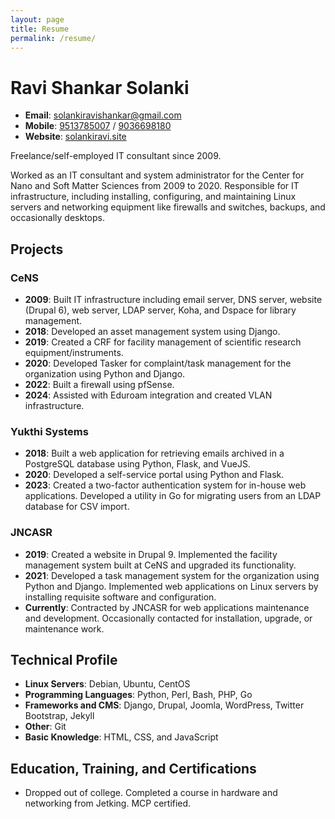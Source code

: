 ```yaml
---
layout: page
title: Resume
permalink: /resume/
---
```


# Ravi Shankar Solanki

- **Email**: [solankiravishankar@gmail.com](mailto:solankiravishankar@gmail.com)
- **Mobile**: [9513785007](tel:+919513785007) / [9036698180](tel:+919036698180)
- **Website**: [solankiravi.site](http://solankiravi.site)

Freelance/self-employed IT consultant since 2009.

Worked as an IT consultant and system administrator for the Center for Nano and Soft Matter Sciences from 2009 to 2020. Responsible for IT infrastructure, including installing, configuring, and maintaining Linux servers and networking equipment like firewalls and switches, backups, and occasionally desktops.

## Projects

### CeNS
- **2009**: Built IT infrastructure including email server, DNS server, website (Drupal 6), web server, LDAP server, Koha, and Dspace for library management.
- **2018**: Developed an asset management system using Django.
- **2019**: Created a CRF for facility management of scientific research equipment/instruments.
- **2020**: Developed Tasker for complaint/task management for the organization using Python and Django.
- **2022**: Built a firewall using pfSense.
- **2024**: Assisted with Eduroam integration and created VLAN infrastructure.

### Yukthi Systems
- **2018**: Built a web application for retrieving emails archived in a PostgreSQL database using Python, Flask, and VueJS.
- **2020**: Developed a self-service portal using Python and Flask.
- **2023**: Created a two-factor authentication system for in-house web applications. Developed a utility in Go for migrating users from an LDAP database for CSV import.

### JNCASR
- **2019**: Created a website in Drupal 9. Implemented the facility management system built at CeNS and upgraded its functionality.
- **2021**: Developed a task management system for the organization using Python and Django. Implemented web applications on Linux servers by installing requisite software and configuration.
- **Currently**: Contracted by JNCASR for web applications maintenance and development. Occasionally contacted for installation, upgrade, or maintenance work.

## Technical Profile

- **Linux Servers**: Debian, Ubuntu, CentOS
- **Programming Languages**: Python, Perl, Bash, PHP, Go
- **Frameworks and CMS**: Django, Drupal, Joomla, WordPress, Twitter Bootstrap, Jekyll
- **Other**: Git
- **Basic Knowledge**: HTML, CSS, and JavaScript

## Education, Training, and Certifications

- Dropped out of college. Completed a course in hardware and networking from Jetking. MCP certified.


